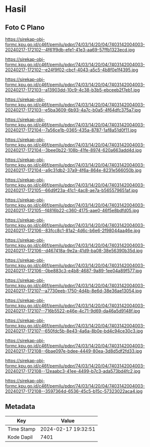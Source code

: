 # Hasil

## Foto C Plano

https://sirekap-obj-formc.kpu.go.id/c46f/pemilu/pdpr/74/03/14/20/04/7403142004003-20240217-172102--4f61f9db-efe1-41e3-aa69-57ffb1323ecd.jpg

https://sirekap-obj-formc.kpu.go.id/c46f/pemilu/pdpr/74/03/14/20/04/7403142004003-20240217-172102--e24f9f02-cbcf-4043-a5c5-4b8f0e1f4395.jpg

https://sirekap-obj-formc.kpu.go.id/c46f/pemilu/pdpr/74/03/14/20/04/7403142004003-20240217-172103--a13903dd-10c9-4c38-b3b5-ebceeb2f7eb1.jpg

https://sirekap-obj-formc.kpu.go.id/c46f/pemilu/pdpr/74/03/14/20/04/7403142004003-20240217-172103--e5ba3609-6b93-4a7c-b0a5-4f64dfc375a7.jpg

https://sirekap-obj-formc.kpu.go.id/c46f/pemilu/pdpr/74/03/14/20/04/7403142004003-20240217-172104--7a56ce1b-0365-435a-8787-1af8a51d0f11.jpg

https://sirekap-obj-formc.kpu.go.id/c46f/pemilu/pdpr/74/03/14/20/04/7403142004003-20240217-172104--3bee0b22-108b-41fe-8974-620a663add4d.jpg

https://sirekap-obj-formc.kpu.go.id/c46f/pemilu/pdpr/74/03/14/20/04/7403142004003-20240217-172104--a9c31db2-37a9-4f6a-864e-8231e566050b.jpg

https://sirekap-obj-formc.kpu.go.id/c46f/pemilu/pdpr/74/03/14/20/04/7403142004003-20240217-172105--66d9f23a-41c1-4ac8-ae7a-b565579651af.jpg

https://sirekap-obj-formc.kpu.go.id/c46f/pemilu/pdpr/74/03/14/20/04/7403142004003-20240217-172105--f4816b22-c360-4175-aae0-46f5e8bdfd05.jpg

https://sirekap-obj-formc.kpu.go.id/c46f/pemilu/pdpr/74/03/14/20/04/7403142004003-20240217-172106--83fcc8c1-81a2-4d6c-b6e6-2f98044aa46e.jpg

https://sirekap-obj-formc.kpu.go.id/c46f/pemilu/pdpr/74/03/14/20/04/7403142004003-20240217-172106--d467418a-9e2a-41d9-ba08-38e56390b35d.jpg

https://sirekap-obj-formc.kpu.go.id/c46f/pemilu/pdpr/74/03/14/20/04/7403142004003-20240217-172106--0be883c3-e4b8-4687-9a89-1ee04a89f577.jpg

https://sirekap-obj-formc.kpu.go.id/c46f/pemilu/pdpr/74/03/14/20/04/7403142004003-20240217-172107--a7730eeb-1750-4d4b-8e6d-38e36ae13054.jpg

https://sirekap-obj-formc.kpu.go.id/c46f/pemilu/pdpr/74/03/14/20/04/7403142004003-20240217-172107--716b5522-e46e-4c71-9d69-da46a5d9148f.jpg

https://sirekap-obj-formc.kpu.go.id/c46f/pemilu/pdpr/74/03/14/20/04/7403142004003-20240217-172107--650fdc5b-8e43-4a6a-8b0e-bd4c94ce30c3.jpg

https://sirekap-obj-formc.kpu.go.id/c46f/pemilu/pdpr/74/03/14/20/04/7403142004003-20240217-172108--6bae097e-bdee-4449-80ea-3d8d5df2fd33.jpg

https://sirekap-obj-formc.kpu.go.id/c46f/pemilu/pdpr/74/03/14/20/04/7403142004003-20240217-172108--12eaabc3-41ee-4499-b7c3-ada573bd4fc2.jpg

https://sirekap-obj-formc.kpu.go.id/c46f/pemilu/pdpr/74/03/14/20/04/7403142004003-20240217-172108--3597364d-6536-45c5-b15c-57323022aca4.jpg


## Metadata

| Key        | Value               |
| ---------- | ------------------- |
| Time Stamp | 2024-02-17 19:32:51 |
| Kode Dapil | 7401                |




